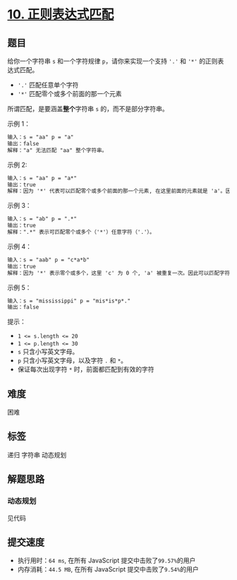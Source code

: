 # [10. 正则表达式匹配](https://leetcode-cn.com/problems/regular-expression-matching/)

## 题目

给你一个字符串 `s` 和一个字符规律 `p`，请你来实现一个支持 `'.'` 和 `'*'` 的正则表达式匹配。

- `'.'` 匹配任意单个字符
- `'*'` 匹配零个或多个前面的那一个元素

所谓匹配，是要涵盖**整个**字符串 `s` 的，而不是部分字符串。

示例 1：

```txt
输入：s = "aa" p = "a"
输出：false
解释："a" 无法匹配 "aa" 整个字符串。
```

示例 2:

```txt
输入：s = "aa" p = "a*"
输出：true
解释：因为 '*' 代表可以匹配零个或多个前面的那一个元素, 在这里前面的元素就是 'a'。因此，字符串 "aa" 可被视为 'a' 重复了一次。
```

示例 3：

```txt
输入：s = "ab" p = ".*"
输出：true
解释：".*" 表示可匹配零个或多个（'*'）任意字符（'.'）。
```

示例 4：

```txt
输入：s = "aab" p = "c*a*b"
输出：true
解释：因为 '*' 表示零个或多个，这里 'c' 为 0 个, 'a' 被重复一次。因此可以匹配字符串 "aab"。
```

示例 5：

```txt
输入：s = "mississippi" p = "mis*is*p*."
输出：false
```

提示：

- `1 <= s.length <= 20`
- `1 <= p.length <= 30`
- `s` 只含小写英文字母。
- `p` 只含小写英文字母，以及字符 `.` 和 `*`。
- 保证每次出现字符 `*` 时，前面都匹配到有效的字符

## 难度

困难

## 标签

递归 字符串 动态规划

## 解题思路

### 动态规划

见代码

## 提交速度

- 执行用时：`64 ms`, 在所有 JavaScript 提交中击败了`99.57%`的用户
- 内存消耗：`44.5 MB`, 在所有 JavaScript 提交中击败了`9.54%`的用户
